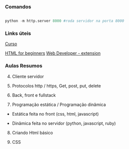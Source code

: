 ### Comandos

```Python

python -m http.server 8000 #roda servidor na porta 8000

```

### Links úteis

[Curso](https://www.udemy.com/course/programacao-web-com-django-framework-do-basico-ao-avancado/)

[HTML for beginners](https://html.com/)
[Web Developer - extension](https://chromewebstore.google.com/detail/web-developer/bfbameneiokkgbdmiekhjnmfkcnldhhm?hl=pt-BR&pli=1)


### Aulas Resumos


4. Cliente servidor

5. Protocolos http / https, Get, post, put, delete

6. Back, front e fullstack

7. Programação estática / Programação dinâmica

* Estática feita no front (css, html, javascript)

* Dinâmica feita no servidor (python, javascript, ruby)

8. Criando Html básico

9. CSS
